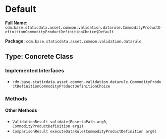 # Default

**Full Name:** `cdm.base.staticdata.asset.common.validation.datarule.CommodityProductDefinitionCommodityProductDefinitionChoice$Default`

**Package:** `cdm.base.staticdata.asset.common.validation.datarule`

## Type: Concrete Class

### Implemented Interfaces

- `cdm.base.staticdata.asset.common.validation.datarule.CommodityProductDefinitionCommodityProductDefinitionChoice`

### Methods

#### Other Methods

- `ValidationResult validate(RosettaPath arg0, CommodityProductDefinition arg1)`
- `ComparisonResult executeDataRule(CommodityProductDefinition arg0)`

